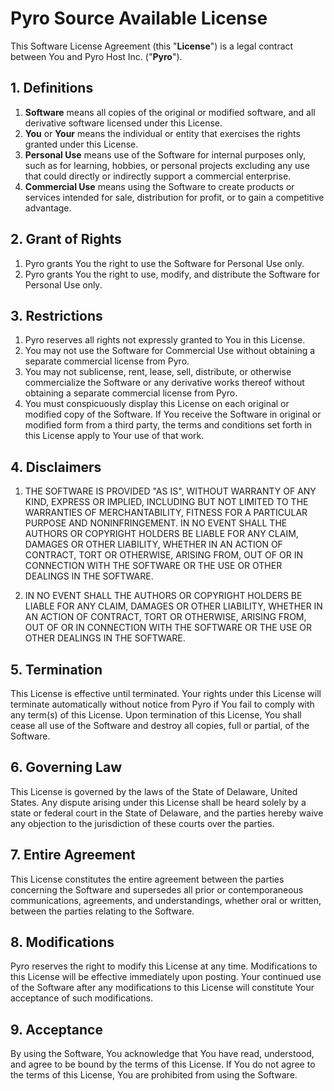 # Pyro Source Available License

This Software License Agreement (this "**License**") is a legal contract between You and Pyro Host Inc. ("**Pyro**").

## 1. Definitions

1. **Software** means all copies of the original or modified software, and all derivative software licensed under this License.
2. **You** or **Your** means the individual or entity that exercises the rights granted under this License.
3. **Personal Use** means use of the Software for internal purposes only, such as for learning, hobbies, or personal projects excluding any use that could directly or indirectly support a commercial enterprise.
4. **Commercial Use** means using the Software to create products or services intended for sale, distribution for profit, or to gain a competitive advantage.

## 2. Grant of Rights

1. Pyro grants You the right to use the Software for Personal Use only.
2. Pyro grants You the right to use, modify, and distribute the Software for Personal Use only.

## 3. Restrictions

1. Pyro reserves all rights not expressly granted to You in this License.
2. You may not use the Software for Commercial Use without obtaining a separate commercial license from Pyro.
3. You may not sublicense, rent, lease, sell, distribute, or otherwise commercialize the Software or any derivative works thereof without obtaining a separate commercial license from Pyro.
4. You must conspicuously display this License on each original or modified copy of the Software. If You receive the Software in original or modified form from a third party, the terms and conditions set forth in this License apply to Your use of that work.

## 4. Disclaimers

1. THE SOFTWARE IS PROVIDED "AS IS", WITHOUT WARRANTY OF ANY KIND, EXPRESS OR IMPLIED, INCLUDING BUT NOT LIMITED TO THE WARRANTIES OF MERCHANTABILITY, FITNESS FOR A PARTICULAR PURPOSE AND NONINFRINGEMENT. IN NO EVENT SHALL THE AUTHORS OR COPYRIGHT HOLDERS BE LIABLE FOR ANY CLAIM, DAMAGES OR OTHER LIABILITY, WHETHER IN AN ACTION OF CONTRACT, TORT OR OTHERWISE, ARISING FROM, OUT OF OR IN CONNECTION WITH THE SOFTWARE OR THE USE OR OTHER DEALINGS IN THE SOFTWARE.

2. IN NO EVENT SHALL THE AUTHORS OR COPYRIGHT HOLDERS BE LIABLE FOR ANY CLAIM, DAMAGES OR OTHER LIABILITY, WHETHER IN AN ACTION OF CONTRACT, TORT OR OTHERWISE, ARISING FROM, OUT OF OR IN CONNECTION WITH THE SOFTWARE OR THE USE OR OTHER DEALINGS IN THE SOFTWARE.

## 5. Termination

This License is effective until terminated. Your rights under this License will terminate automatically without notice from Pyro if You fail to comply with any term(s) of this License. Upon termination of this License, You shall cease all use of the Software and destroy all copies, full or partial, of the Software.

## 6. Governing Law

This License is governed by the laws of the State of Delaware, United States. Any dispute arising under this License shall be heard solely by a state or federal court in the State of Delaware, and the parties hereby waive any objection to the jurisdiction of these courts over the parties.

## 7. Entire Agreement

This License constitutes the entire agreement between the parties concerning the Software and supersedes all prior or contemporaneous communications, agreements, and understandings, whether oral or written, between the parties relating to the Software.

## 8. Modifications

Pyro reserves the right to modify this License at any time. Modifications to this License will be effective immediately upon posting. Your continued use of the Software after any modifications to this License will constitute Your acceptance of such modifications.

## 9. Acceptance

By using the Software, You acknowledge that You have read, understood, and agree to be bound by the terms of this License. If You do not agree to the terms of this License, You are prohibited from using the Software.
